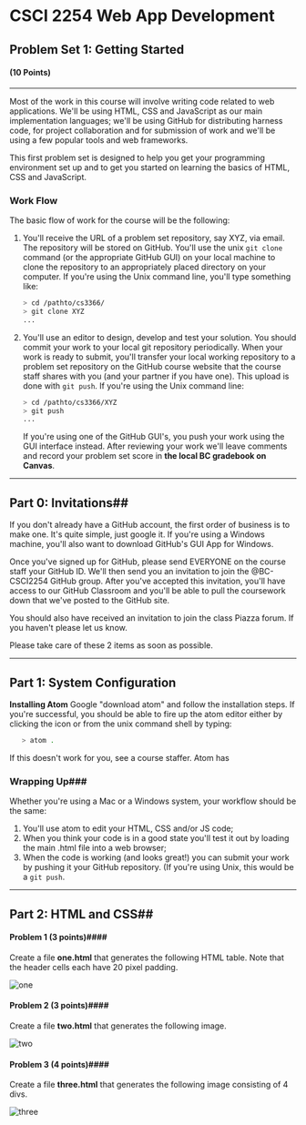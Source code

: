 # CSCI 2254 Web App Development

## Problem Set 1: Getting Started

#### (10 Points)

---

Most of the work in this course will involve writing code related to web applications. We'll be using HTML, CSS and JavaScript as our main implementation languages; we'll be using GitHub for distributing harness code, for project collaboration and for submission of work and we'll be using a few popular tools and web frameworks.

This first problem set is designed to help you get your programming environment set up and to get you started on learning the basics of HTML, CSS and JavaScript.

### Work Flow

The basic flow of work for the course will be the following:

1. You'll receive the URL of a problem set repository, say XYZ, via email. The repository will be stored on GitHub. You'll use the unix `git clone` command (or the appropriate GitHub GUI) on your local machine to clone the repository to an appropriately placed directory on your computer. If you're using the Unix command line, you'll type something like:

   ```bash
   > cd /pathto/cs3366/
   > git clone XYZ
   ...
   ```

2. You'll use an editor to design, develop and test your solution. You should commit your work to your local git repository periodically. When your work is ready to submit, you'll transfer your local working repository to a problem set repository on the GitHub course website that the course staff shares with you (and your partner if you have one).  This upload is done with `git push`. If you're using the Unix command line:

   ```bash
   > cd /pathto/cs3366/XYZ
   > git push
   ...
   ```

   If you're using one of the GitHub GUI's, you push your work using the GUI interface instead. After reviewing your work we'll leave comments and record your problem set score in **the local BC gradebook on Canvas**.

---

## Part 0: Invitations##

If you don't already have a GitHub account, the first order of business is to make one. It's quite simple, just google it. If you're using a Windows machine, you'll also want to download GitHub's GUI App for Windows.

Once you've signed up for GitHub, please send EVERYONE on the course staff your GitHub ID. We'll then send you an invitation to join the @BC-CSCI2254 GitHub group. After you've accepted this invitation, you'll have access to our GitHub Classroom and you'll be able to pull the coursework down that we've posted to the GitHub site.

You should also have received an invitation to join the class Piazza forum. If you haven't please let us know.

Please take care of these 2 items as soon as possible.

---

## Part 1: System Configuration

**Installing Atom** Google "download atom" and follow the installation steps. If you're successful, you should be able to fire up the atom editor either by clicking the icon or from the unix command shell by typing:

```bash
   > atom .
```

   If this doesn't work for you, see a course staffer. Atom has

### Wrapping Up###

Whether you're using a Mac or a Windows system, your workflow should be the same:

1. You'll use atom to edit your HTML, CSS and/or JS code;
2. When you think your code is in a good state you'll test it out by loading the main .html file into a web browser;
3. When the code is working (and looks great!) you can submit your work by pushing it your GitHub repository. (If you're using Unix, this would be a `git push`.

---

## Part 2: HTML and CSS##

#### Problem 1 (3 points)####

Create a file **one.html** that generates the following HTML table. Note that the header cells each have 20 pixel padding.

![one](/Users/muller/teaching/cs2254/s17/dev/psets/01/solution/one.jpg)

#### Problem 2 (3 points)####

Create a file **two.html** that generates the following image.

![two](/Users/muller/teaching/cs2254/s17/dev/psets/01/solution/two.jpg)

#### Problem 3 (4 points)####

Create a file **three.html** that generates the following image consisting of 4 divs.

![three](/Users/muller/teaching/cs2254/s17/dev/psets/01/solution/three.jpg)

